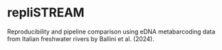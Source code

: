 # repliSTREAM
Reproducibility and pipeline comparison using eDNA metabarcoding data from Italian freshwater rivers by Ballini et al. (2024).
